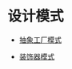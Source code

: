 # 设计模式

- [抽象工厂模式](/java-pattern/src/main/java/com/github/kuangcp/abstractfactory/)

- [装饰器模式](/java-pattern/src/main/java/com/github/kuangcp/decorator/)
